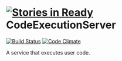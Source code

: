 [![Stories in Ready](https://badge.waffle.io/dininski/codeexecutionserver.png?label=ready&title=Ready)](https://waffle.io/dininski/codeexecutionserver)
CodeExecutionServer
===================
[![Build Status](https://travis-ci.org/dininski/CodeExecutionServer.svg?branch=master)](https://travis-ci.org/dininski/CodeExecutionServer)
[![Code Climate](https://codeclimate.com/github/dininski/CodeExecutionServer.png)](https://codeclimate.com/github/dininski/CodeExecutionServer)

A service that executes user code.
